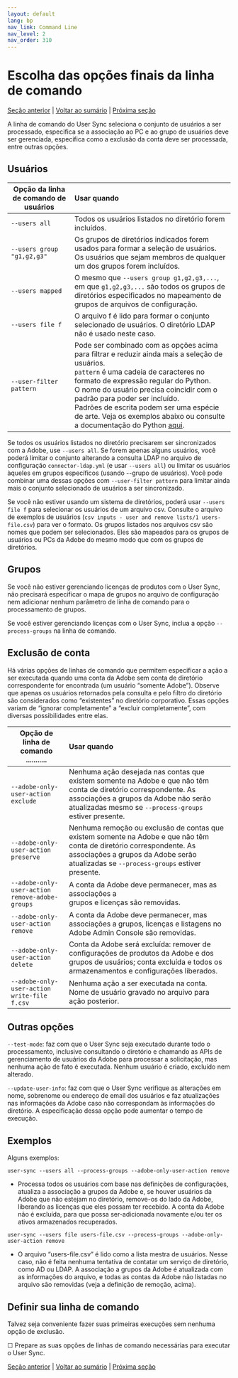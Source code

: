 ```yaml
---
layout: default
lang: bp
nav_link: Command Line
nav_level: 2
nav_order: 310
---
```


# Escolha das opções finais da linha de comando

[Seção anterior](monitoring.md) \| [Voltar ao sumário](index.md) \|  [Próxima seção](scheduling.md)

A linha de comando do User Sync seleciona o conjunto de usuários a ser processado, especifica se a associação ao PC e ao grupo de usuários deve ser gerenciada, especifica como a exclusão da conta deve ser processada, entre outras opções.

## Usuários


| Opção da linha de comando de usuários  | Usar quando           |
| ------------- |:-------------| 
|   `--users all` |    Todos os usuários listados no diretório forem incluídos.  |
|   `--users group "g1,g2,g3"`  |    Os grupos de diretórios indicados forem usados para formar a seleção de usuários. <br>Os usuários que sejam membros de qualquer um dos grupos forem incluídos.  |
|   `--users mapped`  |    O mesmo que `--users group g1,g2,g3,...`, em que `g1,g2,g3,...` são todos os grupos de diretórios especificados no mapeamento de grupos de arquivos de configuração.|
|   `--users file f`  |    O arquivo f é lido para formar o conjunto selecionado de usuários.  O diretório LDAP não é usado neste caso. |
|   `--user-filter pattern`    |  Pode ser combinado com as opções acima para filtrar e reduzir ainda mais a seleção de usuários. <br>`pattern` é uma cadeia de caracteres no formato de expressão regular do Python.  <br>O nome do usuário precisa coincidir com o padrão para poder ser incluído.  <br>Padrões de escrita podem ser uma espécie de arte.  Veja os exemplos abaixo ou consulte a documentação do Python [aqui](https://docs.python.org/2/library/re.html). |


Se todos os usuários listados no diretório precisarem ser sincronizados com a Adobe, use `--users all`.  Se forem apenas alguns usuários, você poderá limitar o conjunto alterando a consulta LDAP no arquivo de configuração `connector-ldap.yml` (e usar `--users all`) ou limitar os usuários àqueles em grupos específicos (usando --grupo de usuários).  Você pode combinar uma dessas opções com `--user-filter pattern` para limitar ainda mais o conjunto selecionado de usuários a ser sincronizado.

Se você não estiver usando um sistema de diretórios, poderá usar `--users file f` para selecionar os usuários de um arquivo csv.  Consulte o arquivo de exemplos de usuários (`csv inputs - user and remove lists/1 users-file.csv`) para ver o formato.  Os grupos listados nos arquivos csv são nomes que podem ser selecionados.  Eles são mapeados para os grupos de usuários ou PCs da Adobe do mesmo modo que com os grupos de diretórios.

## Grupos

Se você não estiver gerenciando licenças de produtos com o User Sync, não precisará especificar o mapa de grupos no arquivo de configuração nem adicionar nenhum parâmetro de linha de comando para o processamento de grupos.

Se você estiver gerenciando licenças com o User Sync, inclua a opção `--process-groups` na linha de comando.


## Exclusão de conta


Há várias opções de linhas de comando que permitem especificar a ação a ser executada quando uma conta da Adobe sem conta de diretório correspondente for encontrada (um usuário “somente Adobe”).
Observe que apenas os usuários retornados pela consulta e pelo filtro do diretório são considerados como “existentes” no diretório corporativo.  Essas opções variam de “ignorar completamente” a “excluir completamente”, com diversas possibilidades entre elas.



| Opção de linha de comando       ...........| Usar quando           |
| ------------- |:-------------| 
|   `--adobe-only-user-action exclude`                        |  Nenhuma ação desejada nas contas que existem somente na Adobe e que não têm conta de diretório correspondente. As associações a grupos da Adobe não serão atualizadas mesmo se `--process-groups` estiver presente. |
|   `--adobe-only-user-action preserve`                        |  Nenhuma remoção ou exclusão de contas que existem somente na Adobe e que não têm conta de diretório correspondente. As associações a grupos da Adobe serão atualizadas se `--process-groups` estiver presente. |
|   `--adobe-only-user-action remove-adobe-groups` |    A conta da Adobe deve permanecer, mas as associações a <br>grupos e licenças são removidas.  |
|   `--adobe-only-user-action remove`  |    A conta da Adobe deve permanecer, mas associações a grupos, licenças e listagens no Adobe Admin Console são removidas.   |
|   `--adobe-only-user-action delete`  |    Conta da Adobe será excluída: remover de<br>configurações de produtos da Adobe e dos grupos de usuários; conta excluída e todos os armazenamentos e configurações liberados. |
|   `--adobe-only-user-action write-file f.csv`    |  Nenhuma ação a ser executada na conta.  Nome de usuário gravado no arquivo para ação posterior. |




## Outras opções

`--test-mode`:  faz com que o User Sync seja executado durante todo o processamento, inclusive consultando o diretório e chamando as APIs de gerenciamento de usuários da Adobe para processar a solicitação, mas nenhuma ação de fato é executada.  Nenhum usuário é criado, excluído nem alterado.

`--update-user-info`: faz com que o User Sync verifique as alterações em nome, sobrenome ou endereço de email dos usuários e faz atualizações nas informações da Adobe caso não correspondam às informações do diretório.  A especificação dessa opção pode aumentar o tempo de execução.


## Exemplos

Alguns exemplos:

`user-sync --users all --process-groups --adobe-only-user-action remove`

- Processa todos os usuários com base nas definições de configurações, atualiza a associação a grupos da Adobe e, se houver usuários da Adobe que não estejam no diretório, remove-os do lado da Adobe, liberando as licenças que eles possam ter recebido.  A conta da Adobe não é excluída, para que possa ser-adicionada novamente e/ou ter os ativos armazenados recuperados.
    
`user-sync --users file users-file.csv --process-groups --adobe-only-user-action remove`

- O arquivo “users-file.csv” é lido como a lista mestra de usuários. Nesse caso, não é feita nenhuma tentativa de contatar um serviço de diretório, como AD ou LDAP.  A associação a grupos da Adobe é atualizada com as informações do arquivo, e todas as contas da Adobe não listadas no arquivo são removidas (veja a definição de remoção, acima).

## Definir sua linha de comando

Talvez seja conveniente fazer suas primeiras execuções sem nenhuma opção de exclusão.

&#9744; Prepare as suas opções de linhas de comando necessárias para executar o User Sync.


[Seção anterior](monitoring.md) \| [Voltar ao sumário](index.md) \|  [Próxima seção](scheduling.md)
